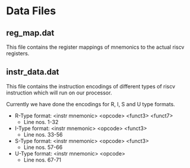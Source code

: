 # Data Files

## reg_map.dat

This file contains the register mappings of mnemonics to the actual riscv registers.

## instr_data.dat

This file contains the instruction encodings of different types of riscv instruction which will run on our processor.

Currently we have done the encodings for R, I, S and U type formats.

- R-Type format: \<instr mnemonic> \<opcode> \<funct3> \<funct7>
  - Line nos. 1-32
- I-Type format: \<instr mnemonic> \<opcode> \<funct3>
  - Line nos. 33-56
- S-Type format: \<instr mnemonic> \<opcode> \<funct3>
  - Line nos. 57-66
- U-Type format: \<instr mnemonic> \<opcode>
  - Line nos. 67-71

